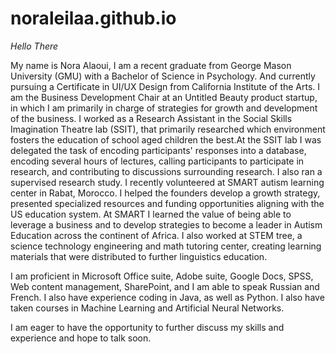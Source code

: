 # noraleilaa.github.io

 *Hello There*
 
 
  My name is Nora Alaoui, I am a recent graduate from George Mason University (GMU) with a Bachelor of Science in Psychology. And currently pursuing a Certificate in UI/UX Design from California Institute of the Arts. I am the Business Development Chair at an Untitled Beauty product startup, in which I am primarily in charge of strategies for growth and development of the business. I worked as a Research Assistant in the Social Skills Imagination Theatre lab (SSIT), that primarily researched which environment fosters the education of school aged children the best.At the SSIT lab I was delegated the task of encoding participants' responses into a database, encoding several hours of lectures, calling participants to participate in research, and contributing to discussions surrounding research. I also ran a supervised research study. I recently volunteered at SMART autism learning center in Rabat, Morocco. I helped the founders develop a growth strategy, presented specialized resources and funding opportunities aligning with the US education system. At SMART I learned the value of being able to leverage a business and to develop strategies to become a leader in Autism Education across the continent of Africa. I also worked at STEM tree, a science technology engineering and math tutoring center, creating learning materials that were distributed to further linguistics education. 


I am proficient in Microsoft Office suite, Adobe suite, Google Docs, SPSS, Web content management, SharePoint, and I am able to speak Russian and French. I also have experience coding in Java, as well as Python. I also have taken courses in Machine Learning and Artificial Neural Networks.

I am eager to have the opportunity to further discuss my skills and experience and hope to talk soon.




